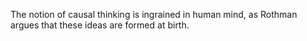 The notion of causal thinking is ingrained in human mind, as Rothman argues that these ideas are formed at birth. 